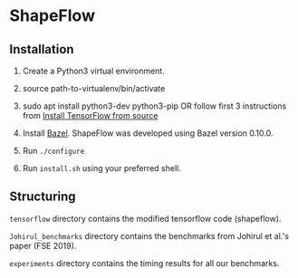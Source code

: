 # ShapeFlow

## Installation

1. Create a Python3 virtual environment.

2. source path-to-virtualenv/bin/activate

3. sudo apt install python3-dev python3-pip OR follow first 3 instructions from [Install TensorFlow from source](https://www.tensorflow.org/install/source) 

4. Install [Bazel](https://docs.bazel.build/versions/master/install.html). ShapeFlow was developed using Bazel version 0.10.0.

5. Run `./configure`

6. Run `install.sh` using your preferred shell.

## Structuring

``tensorflow`` directory contains the modified tensorflow code (shapeflow).

`Johirul_benchmarks` directory contains the benchmarks from Johirul et al.'s paper (FSE 2019).

`experiments` directory contains the timing results for all our benchmarks.
